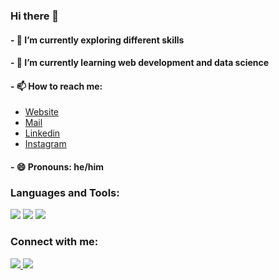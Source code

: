 ### Hi there 👋

<!--
**divyakumar31/divyakumar31** is a ✨ _special_ ✨ repository because its `README.md` (this file) appears on your GitHub profile.

Here are some ideas to get you started:

- 🔭 I’m currently working on ...
- 🌱 I’m currently learning ...
- 👯 I’m looking to collaborate on ...
- 🤔 I’m looking for help with ...
- 💬 Ask me about ...
- 📫 How to reach me: ...
- 😄 Pronouns: ...
- ⚡ Fun fact: ...
-->
#### - 🔭 I’m currently exploring different skills
#### - 🌱 I’m currently learning web development and data science
#### - 📫 How to reach me: <br>
- [Website](https://divyapatel-31.web.app) <br>
- [Mail](mailto:d.b.patel691@gmail.com)<br>
- [Linkedin](https://www.linkedin.com/in/divyapatel31)
- [Instagram](https://www.instagram.com/divy_patel31/)
#### - 😄 Pronouns: he/him



### Languages and Tools:

<img src="https://skillicons.dev/icons?i=html,css,js,c,java,python,flask"/>
<!--
<img src="https://skillicons.dev/icons?i=css" style="width: 32px; height: 32px;"/>
<img src="https://skillicons.dev/icons?i=js" style="width: 32px; height: 32px;"/>
<img src="https://skillicons.dev/icons?i=c" style="width: 32px; height: 32px;"/>
<img src="https://skillicons.dev/icons?i=java" style="width: 32px; height: 32px;"/>
<img src="https://skillicons.dev/icons?i=python" style="width: 32px; height: 32px;"/>
<img src="https://skillicons.dev/icons?i=flask" style="width: 32px; height: 32px;"/>

<img src="https://skillicons.dev/icons?i=bootstrap" style="width: 32px; height: 32px;"/>
<img src="https://skillicons.dev/icons?i=tailwind" style="width: 32px; height: 32px;"/>
-->
<img src="https://skillicons.dev/icons?i=bootstrap,tailwind,selenium"/>
<img src="https://skillicons.dev/icons?i=vscode"/>

<!-- &perline=3 -->

### Connect with me:

<a href="https://www.linkedin.com/in/divyapatel31/"> <img src="https://skillicons.dev/icons?i=linkedin"/> </a>    <a href="https://www.instagram.com/divy_patel31/"> <img src="https://skillicons.dev/icons?i=instagram"/> </a>
